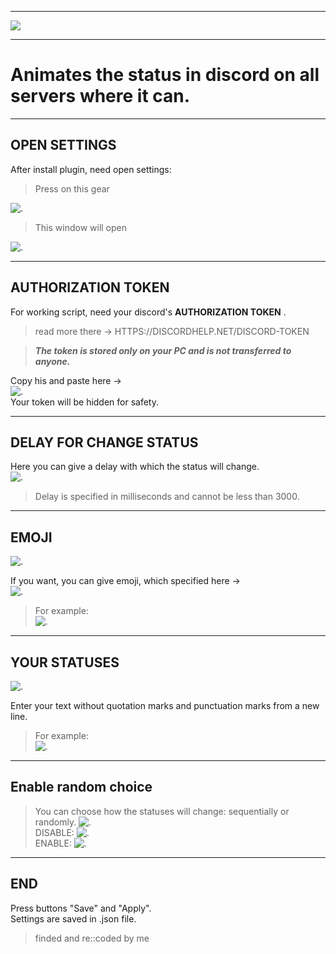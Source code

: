 ____
[![](https://camo.githubusercontent.com/69f3bb817fb2450a18c1087d187cb5581a50a74c4ee6537778b27123104371cd/68747470733a2f2f696d672e736869656c64732e696f2f62616467652f444f574e4c4f41442d7265642e737667)](https://github.com/KpeM1/betterDiscordAddons/releases/download/v2/AnimateYourStatus.plugin.js)
____
# Animates the status in discord on all servers where it can.
____
## OPEN SETTINGS
After install plugin, need open settings:  
> Press on this gear  
> 
![.](https://i.imgur.com/N0U6pYt.png "settings")
> This window will open
> 
![.](https://i.imgur.com/XyW8wJB.png "settings")

____
## AUTHORIZATION TOKEN
For working script, need your discord's **AUTHORIZATION TOKEN** .  
> read more there -> HTTPS://DISCORDHELP.NET/DISCORD-TOKEN
>

> ***The token is stored only on your PC and is not transferred to anyone.***  
> 
Copy his and paste here ->  
![.](https://i.imgur.com/1uLGexH.png "token")  
Your token will be hidden for safety.
____  
## DELAY FOR CHANGE STATUS
Here you can give a delay with which the status will change.  
![.](https://i.imgur.com/9sWP0Br.png "delay")  
> Delay is specified in milliseconds and cannot be less than 3000.
>
____  
## EMOJI
![.](https://i.imgur.com/ekypMOk.png "emoji")  

If you want, you can give emoji, which specified here ->  
![.](https://i.imgur.com/J0r5UGu.png "emoji") 
> For example:  
> ![.](https://i.imgur.com/3JWVS1B.png "emoji")  
>
____ 
## YOUR STATUSES
![.](https://i.imgur.com/0uqabk1.png "status")  

Enter your text without quotation marks and punctuation marks from a new line.  
> For example:  
> ![.](https://i.imgur.com/3s1iXhi.png "status")   
> 
____
## Enable random choice
> You can choose how the statuses will change: sequentially or randomly.
> ![.](https://i.imgur.com/izRCEBn.png "choise")    
DISABLE:
> ![.](https://i.imgur.com/S3nTygV.png "")    
ENABLE:
> ![.](https://i.imgur.com/1ZYfrZp.png "")
____ 
## END
Press buttons "Save" and "Apply".  
Settings are saved in .json file.

> finded and re::coded by me  
